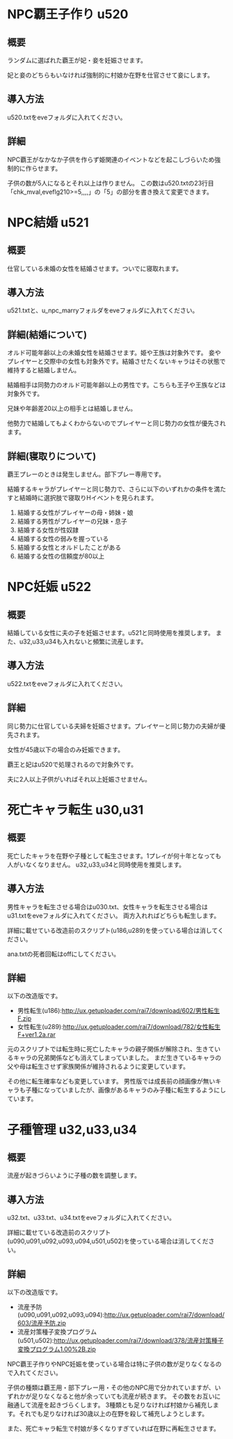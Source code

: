 NPC覇王子作り u520
================================================================================
## 概要
ランダムに選ばれた覇王が妃・妾を妊娠させます。

妃と妾のどちらもいなければ強制的に村娘か在野を仕官させて妾にします。

## 導入方法
u520.txtをeveフォルダに入れてください。

## 詳細
NPC覇王がなかなか子供を作らず姫関連のイベントなどを起こしづらいため強制的に作らせます。

子供の数が5人になるとそれ以上は作りません。
この数はu520.txtの23行目「chk_mval,eveflg210>=5,,,,」の「5」の部分を書き換えて変更できます。



NPC結婚 u521
================================================================================
## 概要
仕官している未婚の女性を結婚させます。ついでに寝取れます。

## 導入方法
u521.txtと、u_npc_marryフォルダをeveフォルダに入れてください。

## 詳細(結婚について)
オルド可能年齢以上の未婚女性を結婚させます。姫や王族は対象外です。
妾やプレイヤーと交際中の女性も対象外です。結婚させたくないキャラはその状態で維持すると結婚しません。

結婚相手は同勢力のオルド可能年齢以上の男性です。こちらも王子や王族などは対象外です。

兄妹や年齢差20以上の相手とは結婚しません。

他勢力で結婚してもよくわからないのでプレイヤーと同じ勢力の女性が優先されます。

## 詳細(寝取りについて)
覇王プレーのときは発生しません。部下プレー専用です。

結婚するキャラがプレイヤーと同じ勢力で、さらに以下のいずれかの条件を満たすと結婚時に選択肢で寝取りHイベントを見られます。

1. 結婚する女性がプレイヤーの母・姉妹・娘
2. 結婚する男性がプレイヤーの兄妹・息子
3. 結婚する女性が性奴隷
4. 結婚する女性の弱みを握っている
5. 結婚する女性とオルドしたことがある
6. 結婚する女性の信頼度が80以上



NPC妊娠 u522
================================================================================
## 概要
結婚している女性に夫の子を妊娠させます。u521と同時使用を推奨します。
また、u32,u33,u34も入れないと頻繁に流産します。

## 導入方法
u522.txtをeveフォルダに入れてください。

## 詳細
同じ勢力に仕官している夫婦を妊娠させます。プレイヤーと同じ勢力の夫婦が優先されます。

女性が45歳以下の場合のみ妊娠できます。

覇王と妃はu520で処理されるので対象外です。

夫に2人以上子供がいればそれ以上妊娠させません。



死亡キャラ転生 u30,u31
================================================================================
## 概要
死亡したキャラを在野や子種として転生させます。1プレイが何十年となっても人がいなくなりません。
u32,u33,u34と同時使用を推奨します。

## 導入方法
男性キャラを転生させる場合はu030.txt、女性キャラを転生させる場合はu31.txtをeveフォルダに入れてください。
両方入れればどちらも転生します。

詳細に載せている改造前のスクリプト(u186,u289)を使っている場合は消してください。

ana.txtの死者回転はoffにしてください。

## 詳細
以下の改造版です。
- 男性転生(u186):http://ux.getuploader.com/rai7/download/602/男性転生F.zip
- 女性転生(u289):http://ux.getuploader.com/rai7/download/782/女性転生F+ver1.2a.rar

元のスクリプトでは転生時に死亡したキャラの親子関係が解除され、生きているキャラの兄弟関係なども消えてしまっていました。
まだ生きているキャラの父や母は転生させず家族関係が維持されるように変更しています。

その他に転生確率なども変更しています。
男性版では成長前の顔画像が無いキャラも子種になっていましたが、画像があるキャラのみ子種に転生するようにしています。



子種管理 u32,u33,u34
================================================================================
## 概要
流産が起きづらいように子種の数を調整します。

## 導入方法
u32.txt、u33.txt、u34.txtをeveフォルダに入れてください。

詳細に載せている改造前のスクリプト(u090,u091,u092,u093,u094,u501,u502)を使っている場合は消してください。

## 詳細
以下の改造版です。
- 流産予防(u090,u091,u092,u093,u094):http://ux.getuploader.com/rai7/download/603/流産予防.zip
- 流産対策種子変換プログラム(u501,u502):http://ux.getuploader.com/rai7/download/378/流産対策種子変換プログラム1.00%2B.zip

NPC覇王子作りやNPC妊娠を使っている場合は特に子供の数が足りなくなるので入れてください。

子供の種類は覇王用・部下プレー用・その他のNPC用で分かれていますが、いずれかが足りなくなると他が余っていても流産が続きます。
その数をお互いに融通して流産を起きづらくします。
3種類とも足りなければ村娘から補充します。それでも足りなければ30歳以上の在野を殺して補充しようとします。

また、死亡キャラ転生で村娘が多くなりすぎていれば在野に再転生させます。
